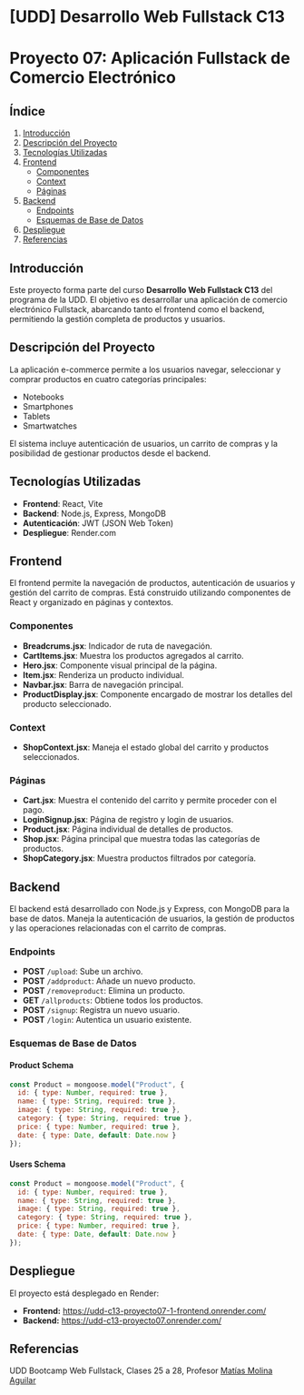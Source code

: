 # [UDD] Desarrollo Web Fullstack C13

# Proyecto 07: Aplicación Fullstack de Comercio Electrónico

## Índice
1. [Introducción](#introducción)
2. [Descripción del Proyecto](#descripción-del-proyecto)
3. [Tecnologías Utilizadas](#tecnologías-utilizadas)
4. [Frontend](#frontend)
   - [Componentes](#componentes)
   - [Context](#context)
   - [Páginas](#páginas)
5. [Backend](#backend)
   - [Endpoints](#endpoints)
   - [Esquemas de Base de Datos](#esquemas-de-base-de-datos)
6. [Despliegue](#despliegue)
7. [Referencias](#referencias)

## Introducción
Este proyecto forma parte del curso **Desarrollo Web Fullstack C13** del programa de la UDD. El objetivo es desarrollar una aplicación de comercio electrónico Fullstack, abarcando tanto el frontend como el backend, permitiendo la gestión completa de productos y usuarios.

## Descripción del Proyecto
La aplicación e-commerce permite a los usuarios navegar, seleccionar y comprar productos en cuatro categorías principales:
- Notebooks
- Smartphones
- Tablets
- Smartwatches

El sistema incluye autenticación de usuarios, un carrito de compras y la posibilidad de gestionar productos desde el backend.

## Tecnologías Utilizadas
- **Frontend**: React, Vite
- **Backend**: Node.js, Express, MongoDB
- **Autenticación**: JWT (JSON Web Token)
- **Despliegue**: Render.com

## Frontend
El frontend permite la navegación de productos, autenticación de usuarios y gestión del carrito de compras. Está construido utilizando componentes de React y organizado en páginas y contextos.

### Componentes
- **Breadcrums.jsx**: Indicador de ruta de navegación.
- **CartItems.jsx**: Muestra los productos agregados al carrito.
- **Hero.jsx**: Componente visual principal de la página.
- **Item.jsx**: Renderiza un producto individual.
- **Navbar.jsx**: Barra de navegación principal.
- **ProductDisplay.jsx**: Componente encargado de mostrar los detalles del producto seleccionado.

### Context
- **ShopContext.jsx**: Maneja el estado global del carrito y productos seleccionados.

### Páginas
- **Cart.jsx**: Muestra el contenido del carrito y permite proceder con el pago.
- **LoginSignup.jsx**: Página de registro y login de usuarios.
- **Product.jsx**: Página individual de detalles de productos.
- **Shop.jsx**: Página principal que muestra todas las categorías de productos.
- **ShopCategory.jsx**: Muestra productos filtrados por categoría.

## Backend
El backend está desarrollado con Node.js y Express, con MongoDB para la base de datos. Maneja la autenticación de usuarios, la gestión de productos y las operaciones relacionadas con el carrito de compras.

### Endpoints
- **POST** `/upload`: Sube un archivo.
- **POST** `/addproduct`: Añade un nuevo producto.
- **POST** `/removeproduct`: Elimina un producto.
- **GET** `/allproducts`: Obtiene todos los productos.
- **POST** `/signup`: Registra un nuevo usuario.
- **POST** `/login`: Autentica un usuario existente.

### Esquemas de Base de Datos
#### Product Schema
```javascript
const Product = mongoose.model("Product", {
  id: { type: Number, required: true },
  name: { type: String, required: true },
  image: { type: String, required: true },
  category: { type: String, required: true },
  price: { type: Number, required: true },
  date: { type: Date, default: Date.now }
});
```

#### Users Schema
```javascript
const Product = mongoose.model("Product", {
  id: { type: Number, required: true },
  name: { type: String, required: true },
  image: { type: String, required: true },
  category: { type: String, required: true },
  price: { type: Number, required: true },
  date: { type: Date, default: Date.now }
});
```

## Despliegue
El proyecto está desplegado en Render:

- **Frontend:** <https://udd-c13-proyecto07-1-frontend.onrender.com/>
- **Backend:** <https://udd-c13-proyecto07.onrender.com/>

## Referencias

UDD Bootcamp Web Fullstack, Clases 25 a 28, Profesor [Matías Molina Aguilar](https://udd-c13-proyecto07-1-frontend.onrender.com/)